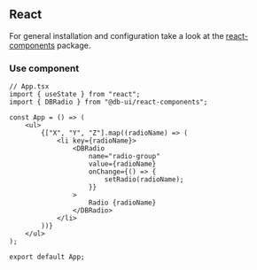<!--
SPDX-FileCopyrightText: 2025 DB Systel GmbH

SPDX-License-Identifier: Apache-2.0
-->

## React

For general installation and configuration take a look at the [react-components](https://www.npmjs.com/package/@db-ui/react-components) package.

### Use component

```tsx App.tsx
// App.tsx
import { useState } from "react";
import { DBRadio } from "@db-ui/react-components";

const App = () => (
	<ul>
		{["X", "Y", "Z"].map((radioName) => (
			<li key={radioName}>
				<DBRadio
					name="radio-group"
					value={radioName}
					onChange={() => {
						setRadio(radioName);
					}}
				>
					Radio {radioName}
				</DBRadio>
			</li>
		))}
	</ul>
);

export default App;
```
